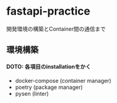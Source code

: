 # fastapi-practice

開発環境の構築とContainer間の通信まで

## 環境構築
#### DOTO: 各項目のinstallationをかく
* docker-compose (container manager)
* poetry (package manager)
* pysen (linter)
